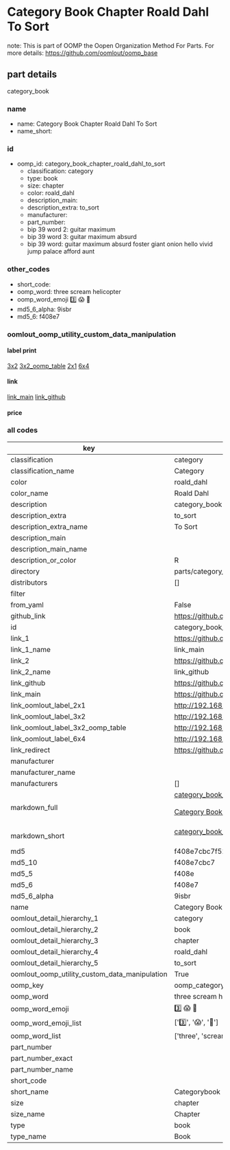 # Category Book Chapter Roald Dahl To Sort  

note: This is part of OOMP the Oopen Organization Method For Parts. For more details: https://github.com/oomlout/oomp_base

##  part details
  



category_book



### name
* name: Category Book Chapter Roald Dahl To Sort
* name_short: 
### id
* oomp_id: category_book_chapter_roald_dahl_to_sort
  * classification: category
  * type: book
  * size: chapter
  * color: roald_dahl
  * description_main: 
  * description_extra: to_sort
  * manufacturer: 
  * part_number: 
  * bip 39 word 2: guitar maximum
  * bip 39 word 3: guitar maximum absurd
  * bip 39 word: guitar maximum absurd foster giant onion hello vivid jump palace afford aunt

### other_codes
* short_code: 
* oomp_word: three scream helicopter
* oomp_word_emoji :three: :scream: :helicopter:
* md5_6_alpha: 9isbr
* md5_6: f408e7






### oomlout_oomp_utility_custom_data_manipulation
#### label print
[3x2](http://192.168.1.245:1112/?label=oomp%209isbr)
[3x2_oomp_table](http://192.168.1.108:1112/?label=oomp%209isbr)
[2x1](http://192.168.1.242:1112/?label=oomp%209isbr)
[6x4](http://192.168.1.55:1112/?label=oomp%209isbr)    

#### link

[link_main](https://github.com/oomlout/oomlout_oomp_version_1_messy/tree/main/parts/category_book_chapter_roald_dahl_to_sort) [link_github](https://github.com/oomlout/oomlout_oomp_version_1_messy/tree/main/parts/category_book_chapter_roald_dahl_to_sort)                             

#### price







### all codes 
| key | value |  
| --- | --- |  
| classification | category |  
| classification_name | Category |  
| color | roald_dahl |  
| color_name | Roald Dahl |  
| description | category_book |  
| description_extra | to_sort |  
| description_extra_name | To Sort |  
| description_main |  |  
| description_main_name |  |  
| description_or_color | R  |  
| directory | parts/category_book_chapter_roald_dahl_to_sort |  
| distributors | [] |  
| filter |  |  
| from_yaml | False |  
| github_link | https://github.com/oomlout/oomlout_oomp_part_src/tree/main/parts/category_book_chapter_roald_dahl_to_sort |  
| id | category_book_chapter_roald_dahl_to_sort |  
| link_1 | https://github.com/oomlout/oomlout_oomp_version_1_messy/tree/main/parts/category_book_chapter_roald_dahl_to_sort |  
| link_1_name | link_main |  
| link_2 | https://github.com/oomlout/oomlout_oomp_version_1_messy/tree/main/parts/category_book_chapter_roald_dahl_to_sort |  
| link_2_name | link_github |  
| link_github | https://github.com/oomlout/oomlout_oomp_version_1_messy/tree/main/parts/category_book_chapter_roald_dahl_to_sort |  
| link_main | https://github.com/oomlout/oomlout_oomp_version_1_messy/tree/main/parts/category_book_chapter_roald_dahl_to_sort |  
| link_oomlout_label_2x1 | http://192.168.1.242:1112/?label=oomp%209isbr |  
| link_oomlout_label_3x2 | http://192.168.1.245:1112/?label=oomp%209isbr |  
| link_oomlout_label_3x2_oomp_table | http://192.168.1.108:1112/?label=oomp%209isbr |  
| link_oomlout_label_6x4 | http://192.168.1.55:1112/?label=oomp%209isbr |  
| link_redirect | https://github.com/oomlout/oomlout_oomp_version_1_messy/tree/main/parts/category_book_chapter_roald_dahl_to_sort |  
| manufacturer |  |  
| manufacturer_name |  |  
| manufacturers | [] |  
| markdown_full | [category_book_chapter_roald_dahl_to_sort](none)<br>[](none)<br>[Category Book Chapter Roald Dahl To Sort](none)<br><br> |  
| markdown_short | [category_book_chapter_roald_dahl_to_sort](none)<br><br> |  
| md5 | f408e7cbc7f52d5a6b30d5c002225b3e |  
| md5_10 | f408e7cbc7 |  
| md5_5 | f408e |  
| md5_6 | f408e7 |  
| md5_6_alpha | 9isbr |  
| name | Category Book Chapter Roald Dahl To Sort |  
| oomlout_detail_hierarchy_1 | category |  
| oomlout_detail_hierarchy_2 | book |  
| oomlout_detail_hierarchy_3 | chapter |  
| oomlout_detail_hierarchy_4 | roald_dahl |  
| oomlout_detail_hierarchy_5 | to_sort |  
| oomlout_oomp_utility_custom_data_manipulation | True |  
| oomp_key | oomp_category_book_chapter_roald_dahl_to_sort |  
| oomp_word | three scream helicopter |  
| oomp_word_emoji | :three: :scream: :helicopter: |  
| oomp_word_emoji_list | [':three:', ':scream:', ':helicopter:'] |  
| oomp_word_list | ['three', 'scream', 'helicopter'] |  
| part_number |  |  
| part_number_exact |  |  
| part_number_name |  |  
| short_code |  |  
| short_name | Categorybook |  
| size | chapter |  
| size_name | Chapter |  
| type | book |  
| type_name | Book |  
